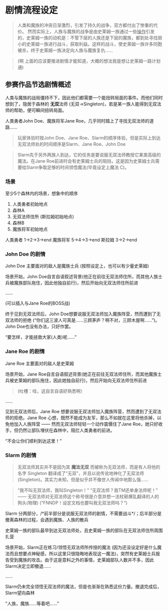 # 剧情流程设定
> 人类和魔族的冲突日渐激烈，引发了持久的战争，双方都付出了惨重的代价。
> 然而实际上，人族与魔族的战争是由史莱姆一族通过一些<u>操作</u>引发的，史莱姆一族的动机是：不管下层的人族还是下层的魔族，都到处寻找弱小的史莱姆一族进行战斗，获取利益。这样的战斗，使史莱姆一族许多同胞被杀，终于史莱姆一族决定向人族与魔族复仇……

> (啊 上面的应该要推进剧情才能知道，大概的想法我是想让史莱姆一路计划通)

## 参赛作品节选剧情概述

人类与魔族的战局僵持不下，因此他们都需要一个能扭转局面的事件。而他们同时想到了，隐居于森林的 **无双**法师 (无双->Singleton)，若是某一族人能得到无双法师的帮助，便可瞬间扭转局面。

人类勇者John Doe、魔族将军Jane Roe，几乎同时踏上了寻找无双法师的道路……

> 玩家体验时按John Doe、Jane Roe、Slarm的顺序体验，但是实际上到达无双法师处的时间顺序是Slarm、Jane Roe、John Doe

> Slarm先于另外两族人到达，它的任务是要说服无双法师教授它某类高级的魔法。在Jane Roe前进时会有史莱姆士兵的阻挡，这是因为史莱姆士兵需要给Slarm争取足够的时间领悟魔法(毕竟设定上魔法 C)。

### 场景

至少5个森林内的场景，想象中的顺序

1. 人类勇者初始地点
2. 森林A
3. 无双法师住所 (斯拉姆初始地点)
4. 森林B
5. 魔族将军初始地点

人类勇者 1->2->3->end
魔族将军 5->4->3->end
斯拉姆 3->2->end

### John Doe 的剧情

John Doe 主要面对的敌人是魔族士兵 (按照设定上，也可以有少量史莱姆)

场景开始，John Doe自言自语叙述背景(他正在前往无双法师住所，而其他人族士兵被魔族部队拖住，因此他独自前行)，然后开始向无双法师住所前进

……

(可以插入与Jane Roe的BOSS战)

终于见到无双法师后，John Doe想要说服无双法师加入魔族阵营，然而遭到了无双法师的拒绝 (“你们这三波人可真是……三顾茅庐？啊不对，三顾木屋啊……”)。John Doe也没有办法，只好作罢。

“要怎样，才能拯救大家(人类)呢……”

### Jane Roe 的剧情

Jane Roe 主要面对的敌人是史莱姆

场景开始，Jane Roe自言自语叙述背景(她正在前往无双法师住所，而其他魔族士兵被史莱姆的部队拖住，因此她独自前行)，然后开始向无双法师住所前进

> (吐槽：哇，这自言自语好熟悉啊）

……

见到无双法师后，Jane Roe 想要说服无双法师加入魔族阵营，然而遭到了无双法师的拒绝。Jane Roe 心想，既然不能成为友军，那么不如就在这里将他杀掉，以免他加入人族阵营 —— 然而无双法师轻轻一个动作震慑住了Jane Roe，她只好收手，但仍然让部队埋伏在森林中，阻拦人类勇者的前进。

“不会让你们顺利到达这里！”

### Slarm 的剧情

> 无双法师其实并不是因为其 **魔法无双** 而被称为无双法师，而是有人将他的名字 Singleton 翻译成了“无双”，并且以讹传讹地神化了无双法师(Singleton)。其实力未知，但是似乎并不像世人传闻中地那么强……

> “我不叫无双法师，我叫Singleton！”
> “无双法师？我TM还单身法师呢！”
> —— 无双法师对无双法师这个称号很是介意并想一法杖砸爆乱翻译的人的狗头(物理)
> (“FNNDP！设定文档也要叫我无双法师吗？”)

Slarm 分两部分，/\*前半部分是说服无双法师的剧情，不需要战斗\*/；后半部分是撤离森林的过程，会遇到魔族、人族的散兵

史莱姆一族的部队最早到达无双法师处，且史莱姆一族的部队在无双法师住所周围扎营

场景开始，Slarm正在练习/领悟无双法师所传授的魔法 (因为还没设定好是什么魔法而且想要点神秘感，所以这里只很隐晦地表现这一魔法)，突然有史莱姆士兵报告受到魔族的攻击。由于这是意料之外的事情，史莱姆部队人数并不多，因此Slarm决定立即撤退……

……

Slarm仍未完全领悟无双法师的魔法，但是也渐渐在熟悉这份力量。撤退完成后，Slarm望向森林 

“人族，魔族……等着吧……”
